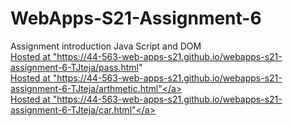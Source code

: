 # WebApps-S21-Assignment-6
Assignment introduction Java Script and DOM<br>
<a href="https://44-563-web-apps-s21.github.io/webapps-s21-assignment-6-TJteja/pass.html">Hosted at "https://44-563-web-apps-s21.github.io/webapps-s21-assignment-6-TJteja/pass.html" </a><br>
<a href="https://44-563-web-apps-s21.github.io/webapps-s21-assignment-6-TJteja/arthmetic.html">Hosted at "https://44-563-web-apps-s21.github.io/webapps-s21-assignment-6-TJteja/arthmetic.html"</a><br>
<a href="https://44-563-web-apps-s21.github.io/webapps-s21-assignment-6-TJteja/car.html">Hosted at "https://44-563-web-apps-s21.github.io/webapps-s21-assignment-6-TJteja/car.html"</a>